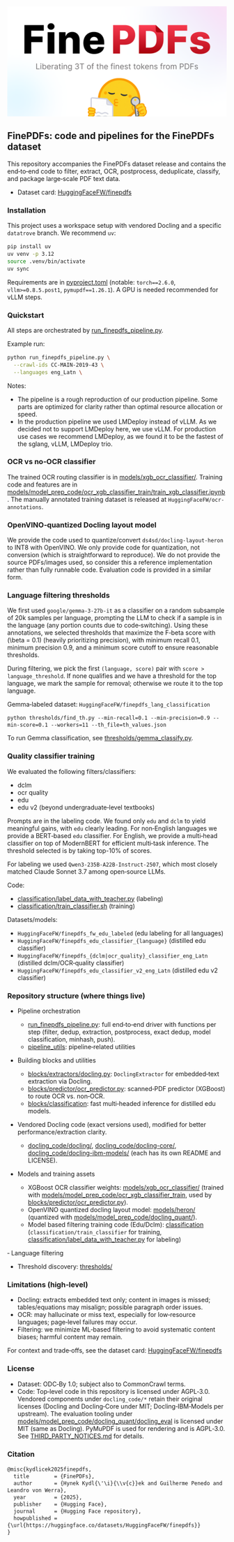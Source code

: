 ![FinePDFs](FinePDFs.png)

## FinePDFs: code and pipelines for the FinePDFs dataset

This repository accompanies the FinePDFs dataset release and contains the end‑to‑end code to filter, extract, OCR, postprocess, deduplicate, classify, and package large‑scale PDF text data.

- Dataset card: [HuggingFaceFW/finepdfs](https://huggingface.co/datasets/HuggingFaceFW/finepdfs)


### Installation

This project uses a workspace setup with vendored Docling and a specific `datatrove` branch. We recommend `uv`:

```bash
pip install uv
uv venv -p 3.12
source .venv/bin/activate
uv sync
```

Requirements are in [pyproject.toml](./pyproject.toml) (notable: `torch==2.6.0`, `vllm>=0.8.5.post1`, `pymupdf==1.26.1`). A GPU is needed recommended for vLLM steps.

### Quickstart
All steps are orchestrated by [run_finepdfs_pipeline.py](./run_finepdfs_pipeline.py).

Example run:

```bash
python run_finepdfs_pipeline.py \
  --crawl-ids CC-MAIN-2019-43 \
  --languages eng_Latn \
```

Notes:
- The pipeline is a rough reproduction of our production pipeline. Some parts are optimized for clarity rather than optimal resource allocation or speed.
- In the production pipeline we used LMDeploy instead of vLLM. As we decided not to support LMDeploy here, we use vLLM. For production use cases we recommend LMDeploy, as we found it to be the fastest of the sglang, vLLM, LMDeploy trio.

### OCR vs no‑OCR classifier
The trained OCR routing classifier is in [models/xgb_ocr_classifier/](./models/xgb_ocr_classifier/). Training code and features are in [models/model_prep_code/ocr_xgb_classifier_train/train_xgb_classifier.ipynb](./models/model_prep_code/ocr_xgb_classifier_train/train_xgb_classifier.ipynb). The manually annotated training dataset is released at `HuggingFaceFW/ocr-annotations`.

### OpenVINO‑quantized Docling layout model
We provide the code used to quantize/convert `ds4sd/docling-layout-heron` to INT8 with OpenVINO. We only provide code for quantization, not conversion (which is straightforward to reproduce). We do not provide the source PDFs/images used, so consider this a reference implementation rather than fully runnable code. Evaluation code is provided in a similar form.


### Language filtering thresholds
We first used `google/gemma-3-27b-it` as a classifier on a random subsample of 20k samples per language, prompting the LLM to check if a sample is in the language (any portion counts due to code‑switching). Using these annotations, we selected thresholds that maximize the F‑beta score with \(\beta = 0.1\) (heavily prioritizing precision), with minimum recall 0.1, minimum precision 0.9, and a minimum score cutoff to ensure reasonable thresholds.

During filtering, we pick the first `(language, score)` pair with `score > language_threshold`. If none qualifies and we have a threshold for the top language, we mark the sample for removal; otherwise we route it to the top language.

Gemma‑labeled dataset: `HuggingFaceFW/finepdfs_lang_classification`
```
python thresholds/find_th.py --min-recall=0.1 --min-precision=0.9 --min-score=0.1 --workers=11 --th_file=th_values.json
```
To run Gemma classification, see [thresholds/gemma_classify.py](./thresholds/gemma_classify.py).

### Quality classifier training
We evaluated the following filters/classifiers:
- dclm
- ocr quality
- edu
- edu v2 (beyond undergraduate‑level textbooks)

Prompts are in the labeling code. We found only `edu` and `dclm` to yield meaningful gains, with `edu` clearly leading. For non‑English languages we provide a BERT‑based `edu` classifier. For English, we provide a multi‑head classifier on top of ModernBERT for efficient multi‑task inference. The threshold selected is by taking top-10% of scores.

For labeling we used `Qwen3-235B-A22B-Instruct-2507`, which most closely matched Claude Sonnet 3.7 among open‑source LLMs.

Code:
- [classification/label_data_with_teacher.py](./classification/label_data_with_teacher.py) (labeling)
- [classification/train_classifier.sh](./classification/train_classifier.sh) (training)

Datasets/models:
- `HuggingFaceFW/finepdfs_fw_edu_labeled` (edu labeling for all languages)
- `HuggingFaceFW/finepdfs_edu_classifier_{language}` (distilled edu classifier)
- `HuggingFaceFW/finepdfs_{dclm|ocr_quality}_classifier_eng_Latn` (distilled dclm/OCR‑quality classifier)
- `HuggingFaceFW/finepdfs_edu_classifier_v2_eng_Latn` (distilled edu v2 classifier)


### Repository structure (where things live)

- Pipeline orchestration
  - [run_finepdfs_pipeline.py](./run_finepdfs_pipeline.py): full end‑to‑end driver with functions per step (filter, dedup, extraction, postprocess, exact dedup, model classification, minhash, push).
  - [pipeline_utils](./pipeline_utils/): pipeline‑related utilities
- Building blocks and utilities
  - [blocks/extractors/docling.py](./blocks/extractors/docling.py): `DoclingExtractor` for embedded‑text extraction via Docling.
  - [blocks/predictor/ocr_predictor.py](./blocks/predictor/ocr_predictor.py): scanned‑PDF predictor (XGBoost) to route OCR vs. non‑OCR.
  - [blocks/classification](./blocks/classification/): fast multi‑headed inference for distilled edu models.
- Vendored Docling code (exact versions used), modified for better performance/extraction clarity.
  - [docling_code/docling/](./docling_code/docling/), [docling_code/docling-core/](./docling_code/docling-core/), [docling_code/docling-ibm-models/](./docling_code/docling-ibm-models/) (each has its own README and LICENSE).

- Models and training assets
  - XGBoost OCR classifier weights: [models/xgb_ocr_classifier/](./models/xgb_ocr_classifier/) (trained with [models/model_prep_code/ocr_xgb_classifier_train](./models/model_prep_code/ocr_xgb_classifier_train/), used by [blocks/predictor/ocr_predictor.py](./blocks/predictor/ocr_predictor.py)).
  - OpenVINO quantized docling layout model: [models/heron/](./models/heron/) (quantized with [models/model_prep_code/docling_quant/](./models/model_prep_code/docling_quant/)).
  - Model based filtering training code (Edu/Dclm): [classification](./classification/) (`classification/train_classifier` for training, [classification/label_data_with_teacher.py](./classification/label_data_with_teacher.py) for labeling)

‑ Language filtering
  - Threshold discovery: [thresholds/](./thresholds/)

### Limitations (high‑level)

- Docling: extracts embedded text only; content in images is missed; tables/equations may misalign; possible paragraph order issues.
- OCR: may hallucinate or miss text, especially for low‑resource languages; page‑level failures may occur.
- Filtering: we minimize ML‑based filtering to avoid systematic content biases; harmful content may remain.

For context and trade‑offs, see the dataset card: [HuggingFaceFW/finepdfs](https://huggingface.co/datasets/HuggingFaceFW/finepdfs)


### License
- Dataset: ODC‑By 1.0; subject also to CommonCrawl terms.
- Code: Top‑level code in this repository is licensed under AGPL‑3.0. Vendored components under `docling_code/*` retain their original licenses (Docling and Docling‑Core under MIT; Docling‑IBM‑Models per upstream). The evaluation tooling under [models/model_prep_code/docling_quant/docling_eval](./models/model_prep_code/docling_quant/docling_eval) is licensed under MIT (same as Docling). PyMuPDF is used for rendering and is AGPL‑3.0. See [THIRD_PARTY_NOTICES.md](./THIRD_PARTY_NOTICES.md) for details.

### Citation

```
@misc{kydlicek2025finepdfs,
  title        = {FinePDFs},
  author       = {Hynek Kydl{\'\i}{\\v{c}}ek and Guilherme Penedo and Leandro von Werra},
  year         = {2025},
  publisher    = {Hugging Face},
  journal      = {Hugging Face repository},
  howpublished = {\url{https://huggingface.co/datasets/HuggingFaceFW/finepdfs}}
}
```
